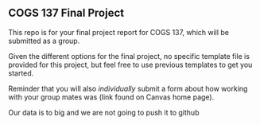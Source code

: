 ## COGS 137 Final Project

This repo is for your final project report for COGS 137, which will be submitted as a group.

Given the different options for the final project, no specific template file is provided for this project, but feel free to use previous templates to get you started.

Reminder that you will also *individually* submit a form about how working with your group mates was (link found on Canvas home page). 


Our data is to big and we are not going to push it to github